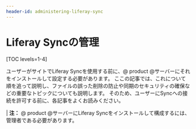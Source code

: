 ```yaml
---
header-id: administering-liferay-sync
---
```


# Liferay Syncの管理

[TOC levels=1-4]

ユーザーがサイトでLiferay Syncを使用する前に、@ product @サーバーにそれをインストールして設定する必要があります。 ここの記事では、これについて順を追って説明し、ファイルの誤った削除の防止や同期のセキュリティの確保などの重要なトピックについても説明します。 そのため、ユーザーにSyncへの接続を許可する前に、各記事をよくお読みください。

| **注：** @ product @サーバーにLiferay Syncをインストールして構成するには、管理者である必要があります。
